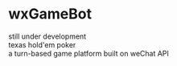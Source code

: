 # wxGameBot
still under development   
texas hold'em poker   
a turn-based game platform built on weChat API

